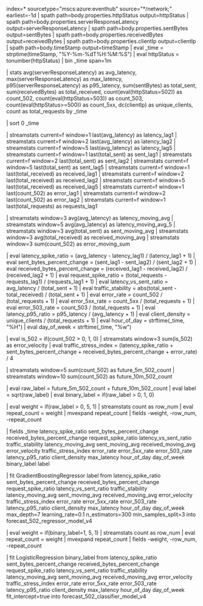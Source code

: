 index=* sourcetype="mscs:azure:eventhub" source="*/network;" earliest=-1d
| spath path=body.properties.httpStatus output=httpStatus
| spath path=body.properties.serverResponseLatency output=serverResponseLatency
| spath path=body.properties.sentBytes output=sentBytes
| spath path=body.properties.receivedBytes output=receivedBytes
| spath path=body.properties.clientIp output=clientIp
| spath path=body.timeStamp output=timeStamp
| eval _time = strptime(timeStamp, "%Y-%m-%dT%H:%M:%S")
| eval httpStatus = tonumber(httpStatus)
| bin _time span=1m

| stats
avg(serverResponseLatency) as avg_latency,
max(serverResponseLatency) as max_latency,
p95(serverResponseLatency) as p95_latency,
sum(sentBytes) as total_sent,
sum(receivedBytes) as total_received,
count(eval(httpStatus=502)) as count_502,
count(eval(httpStatus=503)) as count_503,
count(eval(httpStatus>=500)) as count_5xx,
dc(clientIp) as unique_clients,
count as total_requests
by _time

| sort 0 _time

| streamstats current=f window=1 last(avg_latency) as latency_lag1
| streamstats current=f window=2 last(avg_latency) as latency_lag2
| streamstats current=f window=5 last(avg_latency) as latency_lag5
| streamstats current=f window=1 last(total_sent) as sent_lag1
| streamstats current=f window=2 last(total_sent) as sent_lag2
| streamstats current=f window=5 last(total_sent) as sent_lag5
| streamstats current=f window=1 last(total_received) as received_lag1
| streamstats current=f window=2 last(total_received) as received_lag2
| streamstats current=f window=5 last(total_received) as received_lag5
| streamstats current=f window=1 last(count_502) as error_lag1
| streamstats current=f window=2 last(count_502) as error_lag2
| streamstats current=f window=1 last(total_requests) as requests_lag1

| streamstats window=3 avg(avg_latency) as latency_moving_avg
| streamstats window=5 avg(avg_latency) as latency_moving_avg_5
| streamstats window=3 avg(total_sent) as sent_moving_avg
| streamstats window=3 avg(total_received) as received_moving_avg
| streamstats window=3 sum(count_502) as error_moving_sum

| eval latency_spike_ratio = (avg_latency - latency_lag1) / (latency_lag1 + 1)
| eval sent_bytes_percent_change = (sent_lag1 - sent_lag2) / (sent_lag2 + 1)
| eval received_bytes_percent_change = (received_lag1 - received_lag2) / (received_lag2 + 1)
| eval request_spike_ratio = (total_requests - requests_lag1) / (requests_lag1 + 1)
| eval latency_vs_sent_ratio = avg_latency / (total_sent + 1)
| eval traffic_stability = abs(total_sent - total_received) / (total_sent + 1)
| eval error_rate = count_502 / (total_requests + 1)
| eval error_5xx_rate = count_5xx / (total_requests + 1)
| eval error_503_rate = count_503 / (total_requests + 1)
| eval latency_p95_ratio = p95_latency / (avg_latency + 1)
| eval client_density = unique_clients / (total_requests + 1)
| eval hour_of_day = strftime(_time, "%H")
| eval day_of_week = strftime(_time, "%w")

| eval is_502 = if(count_502 > 0, 1, 0)
| streamstats window=3 sum(is_502) as error_velocity
| eval traffic_stress_index = (latency_spike_ratio + sent_bytes_percent_change + received_bytes_percent_change + error_rate) / 4

| streamstats window=5 sum(count_502) as future_5m_502_count
| streamstats window=10 sum(count_502) as future_10m_502_count

| eval raw_label = future_5m_502_count + future_10m_502_count
| eval label = sqrt(raw_label)
| eval binary_label = if(raw_label > 0, 1, 0)

| eval weight = if(raw_label > 0, 5, 1)
| streamstats count as row_num
| eval repeat_count = weight
| mvexpand repeat_count
| fields -weight, -row_num, -repeat_count

| fields _time latency_spike_ratio sent_bytes_percent_change received_bytes_percent_change
request_spike_ratio latency_vs_sent_ratio traffic_stability latency_moving_avg
sent_moving_avg received_moving_avg error_velocity traffic_stress_index
error_rate error_5xx_rate error_503_rate latency_p95_ratio client_density
max_latency hour_of_day day_of_week binary_label label

| fit GradientBoostingRegressor label from
latency_spike_ratio sent_bytes_percent_change received_bytes_percent_change
request_spike_ratio latency_vs_sent_ratio traffic_stability latency_moving_avg
sent_moving_avg received_moving_avg error_velocity traffic_stress_index
error_rate error_5xx_rate error_503_rate latency_p95_ratio client_density
max_latency hour_of_day day_of_week
max_depth=7 learning_rate=0.1 n_estimators=300 min_samples_split=3
into forecast_502_regressor_model_v4

| eval weight = if(binary_label=1, 5, 1)
| streamstats count as row_num
| eval repeat_count = weight
| mvexpand repeat_count
| fields -weight, -row_num, -repeat_count

| fit LogisticRegression binary_label from
latency_spike_ratio sent_bytes_percent_change received_bytes_percent_change
request_spike_ratio latency_vs_sent_ratio traffic_stability latency_moving_avg
sent_moving_avg received_moving_avg error_velocity traffic_stress_index
error_rate error_5xx_rate error_503_rate latency_p95_ratio client_density
max_latency hour_of_day day_of_week
fit_intercept=true
into forecast_502_classifier_model_v4
